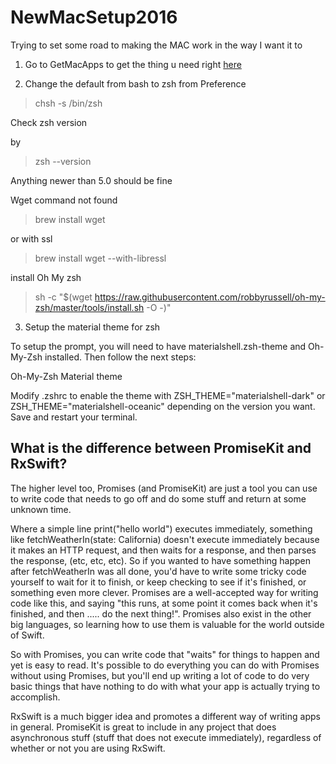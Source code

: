 # NewMacSetup2016

Trying to set some road to making the MAC work in the way I want it to


1. Go to GetMacApps to get the thing u need right [here](http://www.getmacapps.com/)

2. Change the default from bash to zsh from Preference

> chsh -s /bin/zsh

Check zsh version

by 

> zsh --version

Anything newer than 5.0 should be fine

Wget command not found

> brew install wget

or with ssl

> brew install wget --with-libressl

install Oh My zsh

> sh -c "$(wget https://raw.githubusercontent.com/robbyrussell/oh-my-zsh/master/tools/install.sh -O -)"


3. Setup the material theme for zsh 


To setup the prompt, you will need to have materialshell.zsh-theme and Oh-My-Zsh installed. Then follow the next steps:

Oh-My-Zsh Material theme

Modify .zshrc to enable the theme with ZSH_THEME="materialshell-dark" or ZSH_THEME="materialshell-oceanic" depending on the version you want.
Save and restart your terminal.
   


## What is the difference between PromiseKit and RxSwift?

The higher level too, Promises (and PromiseKit) are just a tool you can use to write code that needs to go off and do some stuff and return at some unknown time.

Where a simple line print("hello world") executes immediately, something like fetchWeatherIn(state: California) doesn't execute immediately because it makes an HTTP request, and then waits for a response, and then parses the response, (etc, etc, etc). So if you wanted to have something happen after fetchWeatherIn was all done, you'd have to write some tricky code yourself to wait for it to finish, or keep checking to see if it's finished, or something even more clever. Promises are a well-accepted way for writing code like this, and saying "this runs, at some point it comes back when it's finished, and then ..... do the next thing!". Promises also exist in the other big languages, so learning how to use them is valuable for the world outside of Swift.

So with Promises, you can write code that "waits" for things to happen and yet is easy to read. It's possible to do everything you can do with Promises without using Promises, but you'll end up writing a lot of code to do very basic things that have nothing to do with what your app is actually trying to accomplish.

RxSwift is a much bigger idea and promotes a different way of writing apps in general. PromiseKit is great to include in any project that does asynchronous stuff (stuff that does not execute immediately), regardless of whether or not you are using RxSwift.

